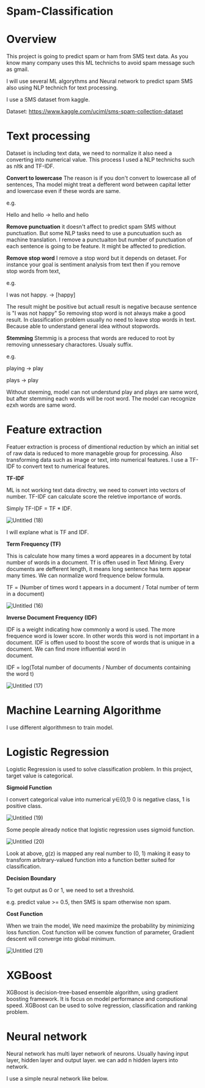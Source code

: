 # Spam-Classification

# Overview

This project is going to predict spam or ham from SMS text data.
As you know many company uses this ML technichs to avoid spam message such as gmail.

I will use several ML algorythms and Neural network to predict spam SMS also using NLP technich for text processing.

I use a SMS dataset from kaggle.

Dataset: https://www.kaggle.com/uciml/sms-spam-collection-dataset

# Text processing

Dataset is including text data, we need to normalize it also need a converting into numerical value.
This process I used a NLP technichs such as nltk and TF-IDF.


  **Convert to lowercase**
  The reason is if you don't convert to lowercase all of sentences, Tha model might treat a defferent word between capital
  letter and lowercase even if these words are same.

  e.g. 
  
  Hello and hello → hello and hello
  

  **Remove punctuation**
  it doesn't affect to predict spam SMS without punctuation. But some NLP tasks need to use a puncutuation such as machine 
  translation.
  I remove a punctuaiton but number of punctuation of each sentence is going to be feature.
  It might be affected to prediction.
  

  **Remove stop word**
  I remove a stop word but it depends on detaset. For instance your goal is sentiment analysis from text then if you remove   
  stop words from text,

  e.g.
  
  I was not happy. → [happy]

  The result might be positive but actuall result is negative because sentence is "I was not happy"
  So removing stop word is not always make a good result.
  In classification problem usually no need to leave stop words in text. Because able to understand general idea without 
  stopwords.
  

  **Stemming**
  Stemmig is a process that words are reduced to root by removing unnessesary charactores.
  Usualy suffix.

  e.g.

  playing → play

  plays → play
  
  Without steeming, model can not understund play and plays are same word, but after stemming each words will be root word.
  The model can recognize ezxh words are same word.
  

# Feature extraction

Featuer extraction is process of dimentional reduction by which an initial set of raw data is reduced to more manageble group for processing. Also transforming data such as image or text, into numerical features.
I use a TF-IDF to convert text to numerical features.

  **TF-IDF**
  
  ML is not working text data directry, we need to convert into vectors of number.
  TF-IDF can calculate score the reletive importance of words.
  
  Simply TF-IDF = TF * IDF.
  
  ![Untitled (18)](https://user-images.githubusercontent.com/25543738/75927724-c3cac900-5e21-11ea-8008-8b8a611aff58.png)

  
  I will explane what is TF and IDF.
    

   **Term Frequency (TF)**
   
   This is calculate how many times a word appeares in a document by total number of words in a document.
   Tf is offen used in Text Mining.
   Every documents are defferent length, it means long sentence has term appear many times.
   We can normalize word frequence below formula.

   TF = (Number of times word t appears in a document / Total number of term in a document)

   ![Untitled (16)](https://user-images.githubusercontent.com/25543738/75927820-f70d5800-5e21-11ea-8004-d103269ad4b7.png)


   
   **Inverse Document Frequency (IDF)**
   
   IDF is a weight indicating how commonly a word is used. The more frequence word is lower score. In other words
   this word is not important in a document.
   IDF is offen used to boost the score of words that is unique in a document. We can find more influential word in  
   document.

   IDF = log(Total number of documents / Number of documents containing the word t)

   ![Untitled (17)](https://user-images.githubusercontent.com/25543738/75927772-dd6c1080-5e21-11ea-82c0-81a5b631051c.png)
   
   
# Machine Learning Algorithme

I use different algorithmesn to train model.

# Logistic Regression
 
 Logistic Regression is used to solve classification problem.
 In this project, target value is categorical.
 
 **Sigmoid Function**
 
 I convert categorical value into numerical
 y∈{0,1} 0 is negative class, 1 is positive class. 
 
 ![Untitled (19)](https://user-images.githubusercontent.com/25543738/75945598-9268f200-5e4f-11ea-9ea5-ab89f226a414.png)
 
 Some people already notice that logistic regression uses sigmoid function.
 
 ![Untitled (20)](https://user-images.githubusercontent.com/25543738/75945654-b298b100-5e4f-11ea-8e60-87199c39b0be.png)
  
  Look at above, g(z) is mapped any real number to (0, 1) making it easy to transform arbitrary-valued function into a 
  function 
  better suited for classification.
  
  **Decision Boundary**
  
  To get output as 0 or 1, we need to set a threshold.
  
  e.g.
  predict value >= 0.5, then SMS is spam otherwise non spam.
  
  **Cost Function**
  
  When we train the model, We need maximize the probability by minimizing loss function.
  Cost function will be convex function of parameter, Gradient descent will converge into global minimum.
 
 ![Untitled (21)](https://user-images.githubusercontent.com/25543738/75947154-453b4f00-5e54-11ea-9fa2-d22b18a571c7.png)
 
 
 # XGBoost
 
 XGBoost is decision-tree-based ensemble algorithm, using gradient boosting framework.
 It is focus on model performance and computional speed.
 XGBoost can be used to solve regression, classification and ranking problem.
 
 # Neural network
 
 Neural network has multi layer network of neurons.
 Usually having input layer, hidden layer and output layer.
 we can add n hidden layers into network.
 
 I use a simple neural network like below.
 


 
 
 
 
 

 
 
 
 

 
 
 
 
    
    
    
  
  
  
  
  

  






